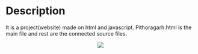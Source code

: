 # Description
It is a project(website) made on html and javascript. 
Pithoragarh.html is the main file and rest are the connected source files.
<p align="center">
<img src="https://user-images.githubusercontent.com/54352598/121768457-f2366880-cb7b-11eb-95cb-25c9b98995cc.jpg"/></p>
